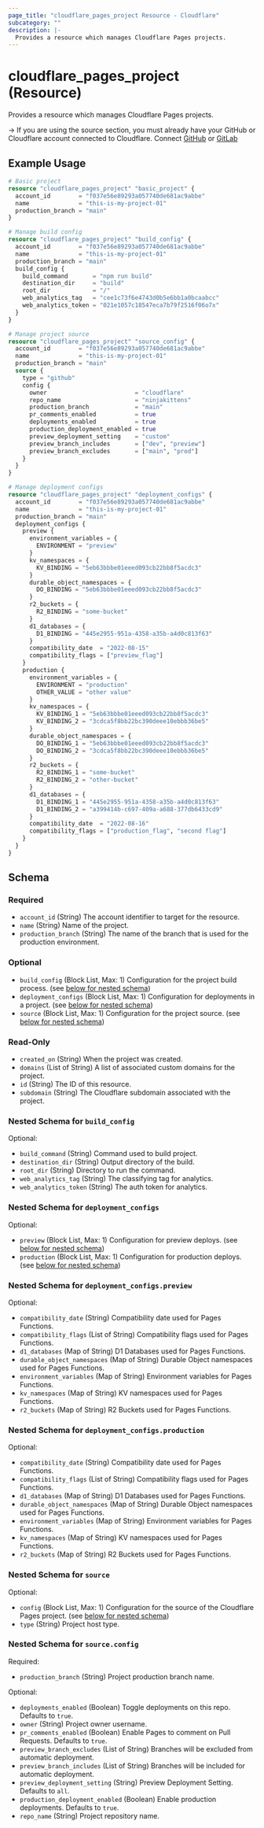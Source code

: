 ```yaml
---
page_title: "cloudflare_pages_project Resource - Cloudflare"
subcategory: ""
description: |-
  Provides a resource which manages Cloudflare Pages projects.
---
```


# cloudflare_pages_project (Resource)

Provides a resource which manages Cloudflare Pages projects.

-> If you are using the source section, you must already have your GitHub or Cloudflare account connected to Cloudflare.
Connect [GitHub](https://dash.cloudflare.com/?to=/:account/pages/new/provider/github) or [GitLab](https://dash.cloudflare.com/?to=/:account/pages/new/provider/gitlab)

## Example Usage

```terraform
# Basic project
resource "cloudflare_pages_project" "basic_project" {
  account_id        = "f037e56e89293a057740de681ac9abbe"
  name              = "this-is-my-project-01"
  production_branch = "main"
}

# Manage build config
resource "cloudflare_pages_project" "build_config" {
  account_id        = "f037e56e89293a057740de681ac9abbe"
  name              = "this-is-my-project-01"
  production_branch = "main"
  build_config {
    build_command       = "npm run build"
    destination_dir     = "build"
    root_dir            = "/"
    web_analytics_tag   = "cee1c73f6e4743d0b5e6bb1a0bcaabcc"
    web_analytics_token = "021e1057c18547eca7b79f2516f06o7x"
  }
}

# Manage project source
resource "cloudflare_pages_project" "source_config" {
  account_id        = "f037e56e89293a057740de681ac9abbe"
  name              = "this-is-my-project-01"
  production_branch = "main"
  source {
    type = "github"
    config {
      owner                         = "cloudflare"
      repo_name                     = "ninjakittens"
      production_branch             = "main"
      pr_comments_enabled           = true
      deployments_enabled           = true
      production_deployment_enabled = true
      preview_deployment_setting    = "custom"
      preview_branch_includes       = ["dev", "preview"]
      preview_branch_excludes       = ["main", "prod"]
    }
  }
}

# Manage deployment configs
resource "cloudflare_pages_project" "deployment_configs" {
  account_id        = "f037e56e89293a057740de681ac9abbe"
  name              = "this-is-my-project-01"
  production_branch = "main"
  deployment_configs {
    preview {
      environment_variables = {
        ENVIRONMENT = "preview"
      }
      kv_namespaces = {
        KV_BINDING = "5eb63bbbe01eeed093cb22bb8f5acdc3"
      }
      durable_object_namespaces = {
        DO_BINDING = "5eb63bbbe01eeed093cb22bb8f5acdc3"
      }
      r2_buckets = {
        R2_BINDING = "some-bucket"
      }
      d1_databases = {
        D1_BINDING = "445e2955-951a-4358-a35b-a4d0c813f63"
      }
      compatibility_date  = "2022-08-15"
      compatibility_flags = ["preview_flag"]
    }
    production {
      environment_variables = {
        ENVIRONMENT = "production"
        OTHER_VALUE = "other value"
      }
      kv_namespaces = {
        KV_BINDING_1 = "5eb63bbbe01eeed093cb22bb8f5acdc3"
        KV_BINDING_2 = "3cdca5f8bb22bc390deee10ebbb36be5"
      }
      durable_object_namespaces = {
        DO_BINDING_1 = "5eb63bbbe01eeed093cb22bb8f5acdc3"
        DO_BINDING_2 = "3cdca5f8bb22bc390deee10ebbb36be5"
      }
      r2_buckets = {
        R2_BINDING_1 = "some-bucket"
        R2_BINDING_2 = "other-bucket"
      }
      d1_databases = {
        D1_BINDING_1 = "445e2955-951a-4358-a35b-a4d0c813f63"
        D1_BINDING_2 = "a399414b-c697-409a-a688-377db6433cd9"
      }
      compatibility_date  = "2022-08-16"
      compatibility_flags = ["production_flag", "second flag"]
    }
  }
}
```

<!-- schema generated by tfplugindocs -->
## Schema

### Required

- `account_id` (String) The account identifier to target for the resource.
- `name` (String) Name of the project.
- `production_branch` (String) The name of the branch that is used for the production environment.

### Optional

- `build_config` (Block List, Max: 1) Configuration for the project build process. (see [below for nested schema](#nestedblock--build_config))
- `deployment_configs` (Block List, Max: 1) Configuration for deployments in a project. (see [below for nested schema](#nestedblock--deployment_configs))
- `source` (Block List, Max: 1) Configuration for the project source. (see [below for nested schema](#nestedblock--source))

### Read-Only

- `created_on` (String) When the project was created.
- `domains` (List of String) A list of associated custom domains for the project.
- `id` (String) The ID of this resource.
- `subdomain` (String) The Cloudflare subdomain associated with the project.

<a id="nestedblock--build_config"></a>
### Nested Schema for `build_config`

Optional:

- `build_command` (String) Command used to build project.
- `destination_dir` (String) Output directory of the build.
- `root_dir` (String) Directory to run the command.
- `web_analytics_tag` (String) The classifying tag for analytics.
- `web_analytics_token` (String) The auth token for analytics.


<a id="nestedblock--deployment_configs"></a>
### Nested Schema for `deployment_configs`

Optional:

- `preview` (Block List, Max: 1) Configuration for preview deploys. (see [below for nested schema](#nestedblock--deployment_configs--preview))
- `production` (Block List, Max: 1) Configuration for production deploys. (see [below for nested schema](#nestedblock--deployment_configs--production))

<a id="nestedblock--deployment_configs--preview"></a>
### Nested Schema for `deployment_configs.preview`

Optional:

- `compatibility_date` (String) Compatibility date used for Pages Functions.
- `compatibility_flags` (List of String) Compatibility flags used for Pages Functions.
- `d1_databases` (Map of String) D1 Databases used for Pages Functions.
- `durable_object_namespaces` (Map of String) Durable Object namespaces used for Pages Functions.
- `environment_variables` (Map of String) Environment variables for Pages Functions.
- `kv_namespaces` (Map of String) KV namespaces used for Pages Functions.
- `r2_buckets` (Map of String) R2 Buckets used for Pages Functions.


<a id="nestedblock--deployment_configs--production"></a>
### Nested Schema for `deployment_configs.production`

Optional:

- `compatibility_date` (String) Compatibility date used for Pages Functions.
- `compatibility_flags` (List of String) Compatibility flags used for Pages Functions.
- `d1_databases` (Map of String) D1 Databases used for Pages Functions.
- `durable_object_namespaces` (Map of String) Durable Object namespaces used for Pages Functions.
- `environment_variables` (Map of String) Environment variables for Pages Functions.
- `kv_namespaces` (Map of String) KV namespaces used for Pages Functions.
- `r2_buckets` (Map of String) R2 Buckets used for Pages Functions.



<a id="nestedblock--source"></a>
### Nested Schema for `source`

Optional:

- `config` (Block List, Max: 1) Configuration for the source of the Cloudflare Pages project. (see [below for nested schema](#nestedblock--source--config))
- `type` (String) Project host type.

<a id="nestedblock--source--config"></a>
### Nested Schema for `source.config`

Required:

- `production_branch` (String) Project production branch name.

Optional:

- `deployments_enabled` (Boolean) Toggle deployments on this repo. Defaults to `true`.
- `owner` (String) Project owner username.
- `pr_comments_enabled` (Boolean) Enable Pages to comment on Pull Requests. Defaults to `true`.
- `preview_branch_excludes` (List of String) Branches will be excluded from automatic deployment.
- `preview_branch_includes` (List of String) Branches will be included for automatic deployment.
- `preview_deployment_setting` (String) Preview Deployment Setting. Defaults to `all`.
- `production_deployment_enabled` (Boolean) Enable production deployments. Defaults to `true`.
- `repo_name` (String) Project repository name.
